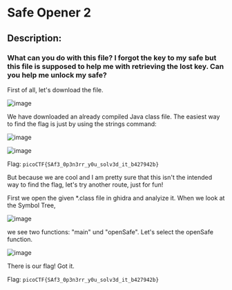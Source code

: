 # Safe Opener 2
## Description: 
### What can you do with this file? I forgot the key to my safe but this file is supposed to help me with retrieving the lost key. Can you help me unlock my safe?

First of all, let's download the file.

![image](https://github.com/itguy19/picoCTF-Writeups/assets/125930481/613f9393-3f93-4b1c-acf5-8360991b2176)

We have downloaded an already compiled Java class file.
The easiest way to find the flag is just by using the strings command:

![image](https://github.com/itguy19/picoCTF-Writeups/assets/125930481/b97f36a7-d253-4c28-b6c4-736781765a76)

![image](https://github.com/itguy19/picoCTF-Writeups/assets/125930481/d8d08bd5-7d7e-4899-ac6c-8f34d13a1980)

Flag: `picoCTF{SAf3_0p3n3rr_y0u_solv3d_it_b427942b}`

But because we are cool and I am pretty sure that this isn't the intended way to find the flag, let's try another route, just for fun!

First we open the given *.class file in ghidra and analyize it. 
When we look at the Symbol Tree,

![image](https://github.com/itguy19/picoCTF-Writeups/assets/125930481/1eb237c9-cfcb-408e-b0ab-166049c5f8d5)

we see two functions: "main" und "openSafe". Let's select the openSafe function.

![image](https://github.com/itguy19/picoCTF-Writeups/assets/125930481/905c1bcd-a53a-46a1-8f74-d551b61197d0)

There is our flag! Got it.

Flag: `picoCTF{SAf3_0p3n3rr_y0u_solv3d_it_b427942b}`
